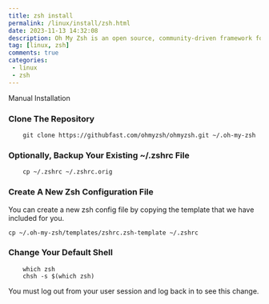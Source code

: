```yaml
---
title: zsh install
permalink: /linux/install/zsh.html
date: 2023-11-13 14:32:08
description: Oh My Zsh is an open source, community-driven framework for managing your zsh configuration.
tag: [linux, zsh]
comments: true
categories: 
 - linux
 - zsh
---
```


Manual Installation

### Clone The Repository

```shell
    git clone https://githubfast.com/ohmyzsh/ohmyzsh.git ~/.oh-my-zsh
```

### Optionally, Backup Your Existing ~/.zshrc File

```shell
    cp ~/.zshrc ~/.zshrc.orig
```

### Create A New Zsh Configuration File

You can create a new zsh config file by copying the template that we have included for you.

```shell
cp ~/.oh-my-zsh/templates/zshrc.zsh-template ~/.zshrc
```

### Change Your Default Shell

```shell
    which zsh
    chsh -s $(which zsh)
```

You must log out from your user session and log back in to see this change.
